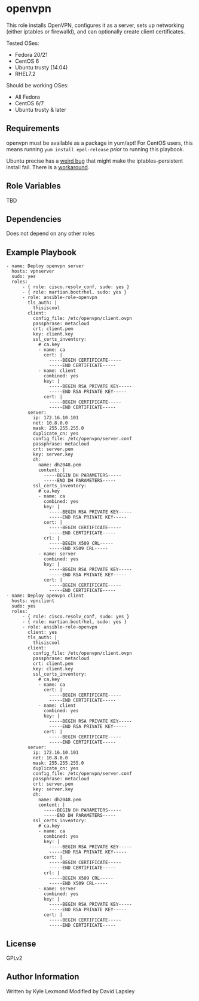 openvpn
=========

This role installs OpenVPN, configures it as a server, sets up networking (either iptables or firewalld), and can optionally create client certificates.

Tested OSes:
- Fedora 20/21
- CentOS 6
- Ubuntu trusty (14.04)
- RHEL7.2

Should be working OSes:
- All Fedora
- CentOS 6/7
- Ubuntu trusty & later


Requirements
------------

openvpn must be available as a package in yum/apt! For CentOS users, this means running `yum install epel-release` *prior* to running this playbook.

Ubuntu precise has a [weird bug](https://bugs.launchpad.net/ubuntu/+source/iptables-persistent/+bug/1002078) that might make the iptables-persistent install fail. There is a [workaround](https://forum.linode.com/viewtopic.php?p=58233#p58233).

Role Variables
--------------

TBD

Dependencies
------------

Does not depend on any other roles

Example Playbook
----------------

    - name: Deploy openvpn server
      hosts: vpnserver
      sudo: yes
      roles:
          - { role: cisco.resolv_conf, sudo: yes }
          - { role: martian.bootrhel, sudo: yes }
          - role: ansible-role-openvpn
            tls_auth: |
              thisiscool
            client:
              config_file: /etc/openvpn/client.ovpn
              passphrase: metacloud
              crt: client.pem
              key: client.key
              ssl_certs_inventory:
                # ca.key
                - name: ca
                  cert: |
                    -----BEGIN CERTIFICATE-----
                    -----END CERTIFICATE-----
                - name: client
                  combined: yes
                  key: |
                    -----BEGIN RSA PRIVATE KEY-----
                    -----END RSA PRIVATE KEY-----
                  cert: |
                    -----BEGIN CERTIFICATE-----
                    -----END CERTIFICATE-----
            server:
              ip: 172.16.10.101
              net: 10.8.0.0
              mask: 255.255.255.0
              duplicate_cn: yes
              config_file: /etc/openvpn/server.conf
              passphrase: metacloud
              crt: server.pem
              key: server.key
              dh:
                name: dh2048.pem
                content: |
                  -----BEGIN DH PARAMETERS-----
                  -----END DH PARAMETERS-----
              ssl_certs_inventory:
                # ca.key
                - name: ca
                  combined: yes
                  key: |
                    -----BEGIN RSA PRIVATE KEY-----
                    -----END RSA PRIVATE KEY-----
                  cert: |
                    -----BEGIN CERTIFICATE-----
                    -----END CERTIFICATE-----
                  crl: |
                    -----BEGIN X509 CRL-----
                    -----END X509 CRL-----
                - name: server
                  combined: yes
                  key: |
                    -----BEGIN RSA PRIVATE KEY-----
                    -----END RSA PRIVATE KEY-----
                  cert: |
                    -----BEGIN CERTIFICATE-----
                    -----END CERTIFICATE-----
    - name: Deploy openvpn client
      hosts: vpnclient
      sudo: yes
      roles:
          - { role: cisco.resolv_conf, sudo: yes }
          - { role: martian.bootrhel, sudo: yes }
          - role: ansible-role-openvpn
            client: yes
            tls_auth: |
              thisiscool
            client:
              config_file: /etc/openvpn/client.ovpn
              passphrase: metacloud
              crt: client.pem
              key: client.key
              ssl_certs_inventory:
                # ca.key
                - name: ca
                  cert: |
                    -----BEGIN CERTIFICATE-----
                    -----END CERTIFICATE-----
                - name: client
                  combined: yes
                  key: |
                    -----BEGIN RSA PRIVATE KEY-----
                    -----END RSA PRIVATE KEY-----
                  cert: |
                    -----BEGIN CERTIFICATE-----
                    -----END CERTIFICATE-----
            server:
              ip: 172.16.10.101
              net: 10.8.0.0
              mask: 255.255.255.0
              duplicate_cn: yes
              config_file: /etc/openvpn/server.conf
              passphrase: metacloud
              crt: server.pem
              key: server.key
              dh:
                name: dh2048.pem
                content: |
                  -----BEGIN DH PARAMETERS-----
                  -----END DH PARAMETERS-----
              ssl_certs_inventory:
                # ca.key
                - name: ca
                  combined: yes
                  key: |
                    -----BEGIN RSA PRIVATE KEY-----
                    -----END RSA PRIVATE KEY-----
                  cert: |
                    -----BEGIN CERTIFICATE-----
                    -----END CERTIFICATE-----
                  crl: |
                    -----BEGIN X509 CRL-----
                    -----END X509 CRL-----
                - name: server
                  combined: yes
                  key: |
                    -----BEGIN RSA PRIVATE KEY-----
                    -----END RSA PRIVATE KEY-----
                  cert: |
                    -----BEGIN CERTIFICATE-----
                    -----END CERTIFICATE-----


License
-------

GPLv2

Author Information
------------------

Written by Kyle Lexmond
Modified by David Lapsley
